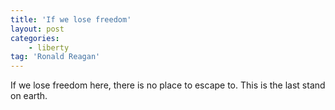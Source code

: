 ```yaml
---
title: 'If we lose freedom'
layout: post
categories:
    - liberty
tag: 'Ronald Reagan'
---
```


If we lose freedom here, there is no place to escape to. This is the last stand on earth.